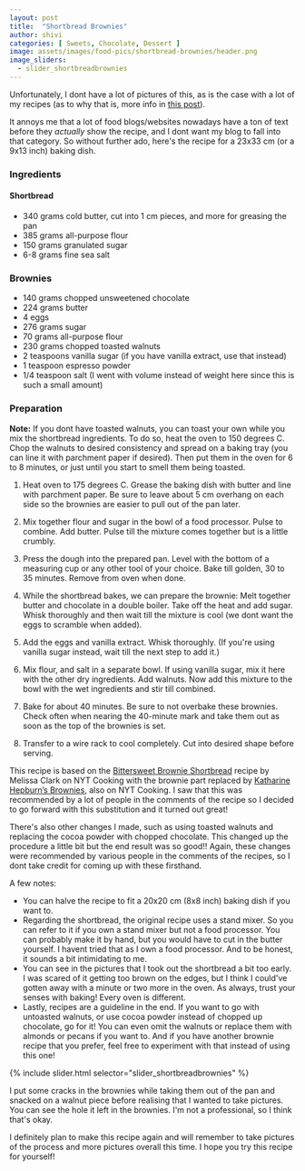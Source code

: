 ```yaml
---
layout: post
title:  "Shortbread Brownies"
author: shivi
categories: [ Sweets, Chocolate, Dessert ]
image: assets/images/food-pics/shortbread-brownies/header.png
image_sliders:
  - slider_shortbreadbrownies
---
```

Unfortunately, I dont have a lot of pictures of this, as is the case with a lot of my recipes (as to why that is, more info in [this post]()).

It annoys me that a lot of food blogs/websites nowadays have a ton of text before they *actually* show the recipe, and I dont want my blog to fall into that category. So without further ado, here's the recipe for a 23x33 cm (or a 9x13 inch) baking dish.

### Ingredients

#### Shortbread
+ 340 grams cold butter, cut into 1 cm pieces, and more for greasing the pan
+ 385 grams all-purpose flour
+ 150 grams granulated sugar
+ 6-8 grams fine sea salt

### Brownies
+ 140 grams chopped unsweetened chocolate
+ 224 grams butter
+ 4 eggs
+ 276 grams sugar
+ 70 grams all-purpose flour
+ 230 grams chopped toasted walnuts 
+ 2 teaspoons vanilla sugar (if you have vanilla extract, use that instead)
+ 1 teaspoon espresso powder
+ 1/4 teaspoon salt (I went with volume instead of weight here since this is such a small amount)

### Preparation

**Note:** If you dont have toasted walnuts, you can toast your own while you mix the shortbread ingredients. To do so, heat the oven to 150 degrees C. Chop the walnuts to desired consistency and spread on a baking tray (you can line it with parchment paper if desired). Then put them in the oven for 6 to 8 minutes, or just until you start to smell them being toasted.

1. Heat oven to 175 degrees C. Grease the baking dish with butter and line with parchment paper. Be sure to leave about 5 cm overhang on each side so the brownies are easier to pull out of the pan later.

2. Mix together flour and sugar in the bowl of a food processor. Pulse to combine. Add butter. Pulse till the mixture comes together but is a little crumbly.

3. Press the dough into the prepared pan. Level with the bottom of a measuring cup or any other tool of your choice. Bake till golden, 30 to 35 minutes. Remove from oven when done.

4. While the shortbread bakes, we can prepare the brownie: Melt together butter and chocolate in a double boiler. Take off the heat and add sugar. Whisk thoroughly and then wait till the mixture is cool (we dont want the eggs to scramble when added).

5. Add the eggs and vanilla extract. Whisk thoroughly. (If you're using vanilla sugar instead, wait till the next step to add it.)

6. Mix flour, and salt in a separate bowl. If using vanilla sugar, mix it here with the other dry ingredients. Add walnuts. Now add this mixture to the bowl with the wet ingredients and stir till combined.

7. Bake for about 40 minutes. Be sure to not overbake these brownies. Check often when nearing the 40-minute mark and take them out as soon as the top of the brownies is set.

8. Transfer to a wire rack to cool completely. Cut into desired shape before serving.


This recipe is based on the [Bittersweet Brownie Shortbread](https://cooking.nytimes.com/recipes/1020851-bittersweet-brownie-shortbread) recipe by Melissa Clark on NYT Cooking with the brownie part replaced by [Katharine Hepburn’s Brownies](https://cooking.nytimes.com/recipes/10782-katharine-hepburns-brownies), also on NYT Cooking. I saw that this was recommended by a lot of people in the comments of the recipe so I decided to go forward with this substitution and it turned out great!

There's also other changes I made, such as using toasted walnuts and replacing the cocoa powder with chopped chocolate. This changed up the procedure a little bit but the end result was so good!! Again, these changes were recommended by various people in the comments of the recipes, so I dont take credit for coming up with these firsthand.

A few notes:

+ You can halve the recipe to fit a 20x20 cm (8x8 inch) baking dish if you want to.
+ Regarding the shortbread, the original recipe uses a stand mixer. So you can refer to it if you own a stand mixer but not a food processor. You can probably make it by hand, but you would have to cut in the butter yourself. I havent tried that as I own a food processor. And to be honest, it sounds a bit intimidating to me.
+ You can see in the pictures that I took out the shortbread a bit too early. I was scared of it getting too brown on the edges, but I think I could've gotten away with a minute or two more in the oven. As always, trust your senses with baking! Every oven is different.
+ Lastly, recipes are a guideline in the end. If you want to go with untoasted walnuts, or use cocoa powder instead of chopped up chocolate, go for it! You can even omit the walnuts or replace them with almonds or pecans if you want to. And if you have another brownie recipe that you prefer, feel free to experiment with that instead of using this one!

{% include slider.html selector="slider_shortbreadbrownies" %}

I put some cracks in the brownies while taking them out of the pan and snacked on a walnut piece before realising that I wanted to take pictures. You can see the hole it left in the brownies. I'm not a professional, so I think that's okay.

I definitely plan to make this recipe again and will remember to take pictures of the process and more pictures overall this time. I hope you try this recipe for yourself!